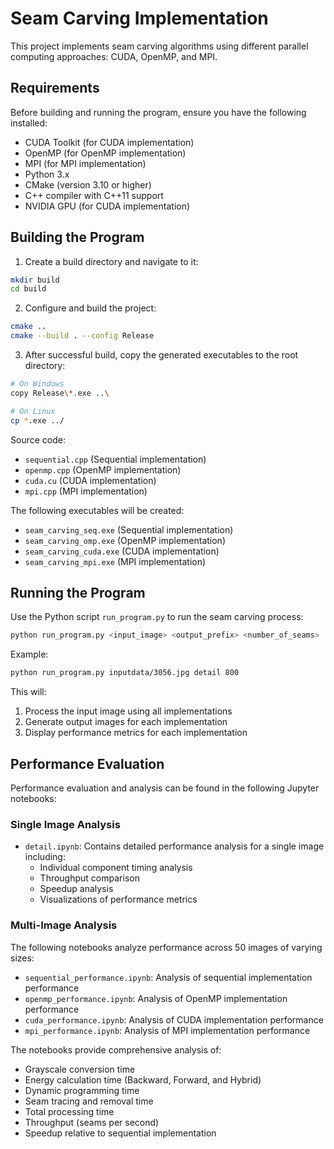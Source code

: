 # Seam Carving Implementation

This project implements seam carving algorithms using different parallel computing approaches: CUDA, OpenMP, and MPI.

## Requirements

Before building and running the program, ensure you have the following installed:

- CUDA Toolkit (for CUDA implementation)
- OpenMP (for OpenMP implementation)
- MPI (for MPI implementation)
- Python 3.x
- CMake (version 3.10 or higher)
- C++ compiler with C++11 support
- NVIDIA GPU (for CUDA implementation)

## Building the Program

1. Create a build directory and navigate to it:
```bash
mkdir build
cd build
```

2. Configure and build the project:
```bash
cmake ..
cmake --build . --config Release
```

3. After successful build, copy the generated executables to the root directory:
```bash
# On Windows
copy Release\*.exe ..\

# On Linux
cp *.exe ../
```

Source code:
- `sequential.cpp` (Sequential implementation)
- `openmp.cpp` (OpenMP implementation)
- `cuda.cu` (CUDA implementation)
- `mpi.cpp` (MPI implementation)

The following executables will be created:
- `seam_carving_seq.exe` (Sequential implementation)
- `seam_carving_omp.exe` (OpenMP implementation)
- `seam_carving_cuda.exe` (CUDA implementation)
- `seam_carving_mpi.exe` (MPI implementation)

## Running the Program

Use the Python script `run_program.py` to run the seam carving process:

```bash
python run_program.py <input_image> <output_prefix> <number_of_seams>
```

Example:
```bash
python run_program.py inputdata/3056.jpg detail 800
```

This will:
1. Process the input image using all implementations
2. Generate output images for each implementation
3. Display performance metrics for each implementation

## Performance Evaluation

Performance evaluation and analysis can be found in the following Jupyter notebooks:

### Single Image Analysis
- `detail.ipynb`: Contains detailed performance analysis for a single image including:
  - Individual component timing analysis
  - Throughput comparison
  - Speedup analysis
  - Visualizations of performance metrics

### Multi-Image Analysis
The following notebooks analyze performance across 50 images of varying sizes:
- `sequential_performance.ipynb`: Analysis of sequential implementation performance
- `openmp_performance.ipynb`: Analysis of OpenMP implementation performance
- `cuda_performance.ipynb`: Analysis of CUDA implementation performance
- `mpi_performance.ipynb`: Analysis of MPI implementation performance

The notebooks provide comprehensive analysis of:
- Grayscale conversion time
- Energy calculation time (Backward, Forward, and Hybrid)
- Dynamic programming time
- Seam tracing and removal time
- Total processing time
- Throughput (seams per second)
- Speedup relative to sequential implementation